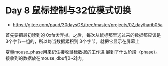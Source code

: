 # Day 8 鼠标控制与32位模式切换

- https://gitee.com/paud/30daysOS/tree/master/projects/07_day/harib05a

首先要把最初读到的 0xfa舍弃掉。之后，每次从鼠标那里送过来的数据都应该是3个字节一组的，所以每当数据累积到
3个字节，就把它显示在屏幕上

变量mouse_phase用来记住接收鼠标数据的工作进 展到了什么阶段（phase）。接收到的数据放在mouse_dbuf[0~2]内。